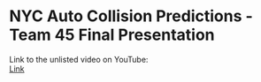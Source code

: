 # NYC Auto Collision Predictions - Team 45 Final Presentation  
Link to the unlisted video on YouTube:  
[Link](https://youtu.be/cTTMAJSWpYQ)
